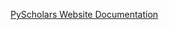 [PyScholars Website Documentation](https://docs.google.com/document/d/1rTfR6KI3Fbnk9LKYeGQpJewgxI_Y7lUyOpVhwXcQu6w/edit?usp=sharing)
